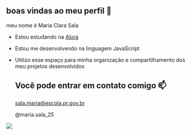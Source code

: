 ## boas vindas ao meu perfil 💙

meu nome é Maria Clara Sala

- Estou estudando na [Alura](https://www.alura.com.br)
- Estou me desenvolvendo na linguagem JavaScript
- Utilizo esse espaço para minha organização e compartilhamento dos meu projetos desenvolvidos

  ## Você pode entrar em contato comigo 📫

   sala.maria@escola.pr.gov.br
  
   @maria.sala_25

![]( https://media1.tenor.com/m/68df2Rud1AEAAAAC/horse.gif)
 
